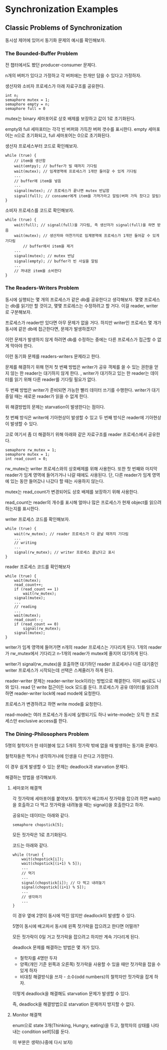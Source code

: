 # Synchronization Examples

## Classic Problems of Synchronization

동시성 제어에 있어서 동기화 문제의 예시를 확인해보자.

### The Bounded-Buffer Problem

전 챕터에서도 봤던 producer-consumer 문제다. 

n개의 버퍼가 있다고 가정하고 각 버퍼에는 한개만 담을 수 있다고 가정하자.

생산자와 소비자 프로세스가 아래 자료구조를 공유한다.

```
int n;
semaphore mutex = 1;
semaphore empty = n;
semaphore full = 0
```

mutex는 binary 세마포어로 상호 배제를 보장하고 값이 1로 초기화된다. 

empty와 full 세마포터는 각각 빈 버퍼와 가득찬 버퍼 갯수를 표시한다. empty 세마포어는 n으로 초기화되고, full 세마포어는 0으로 초기화된다.

생산자 프로세스부터 코드로 확인해보자.

```
while (true) {
	// item을 생산함
	wait(emtpy); // buffer가 빌 때까지 기다림
	wait(mutex); // 임계영역에 프로세스가 1개만 들어갈 수 있게 기다림
	...
	// buffer에 item을 넣음
	...
	signal(mutex); // 프로세스가 끝나면 mutex 반납함
	signal(full); // consumer에게 item을 가져가라고 알림(버퍼 가득 찼다고 알림)
}
```

소비자 프로세스를 코드로 확인해보자.

```
while (true) {
	wait(full); // signal(full)을 기다림, 즉 생산자가 signal(full)을 하면 받음
	wait(mutex); // 생산자와 마찬가지로 임계영역에 프로세스가 1개만 들어갈 수 있게 기다림
		// buffer에서 item을 제거
	...
	signal(mutex); // mutex 반납
	signal(empty); // buffer가 빈 사실을 알림
	...
	// 꺼내온 item을 소비한다
}
```

### The Readers-Writers Problem

동시에 실행되는 몇 개의 프로세스가 같은 db를 공유한다고 생각해보자. 몇몇 프로세스는 db를 읽기만 할 것이고, 몇몇 프로레스는 수정하려고 할 거다. 이걸 reader, writer로 구분해보자.

프로세스가 reader만 있다면 아무 문제가 없을 거다. 하지만 writer인 프로세스 몇 개가 동시에 같은 db에 접근한다면, 문제가 발생하겠지?

이런 문제가 발생하지 않게 하려면 db를 수정하는 중에는 다른 프로세스가 접근할 수 없게 막아야 한다.

이런 동기화 문제를 readers-writers 문제라고 한다. 

문제를 해결하기 위해 먼저 첫 번째 방법은 writer가 공유 객체를 쓸 수 있는 권한을 얻지 않는 한 reader는 대기하지 않게 한다. , writer가 대기하고 있는 한 reader는 데이터를 읽기 위해 다른 reader를 기다릴 필요가 없다. 

두 번째 방법은 writer가 준비되면 가능한 빨리 데이터 쓰기를 수행한다. writer가 대기중일 때는 새로운 reader가 읽을 수 없게 한다.

위 해결방법의 문제는 starvation이 발생한다는 점이다. 

첫 번째 방식은 writer에 기아현상이 발생할 수 있고 두 번째 방식은 reader에 기아현상이 발생할 수 있다. 

고로 여기서 좀 더 해결하기 위해 아래와 같은 자료구조를 reader 프로세스에서 공유한다.

```
semaphore rw_mutex = 1;
semaphore mutex = 1;
int read_count = 0;
```

rw_mutex는 writer 프로세스와의 상호배제를 위해 사용한다. 또한 첫 번째와 마지막 reader가 임계 영역에 들어가거나 나갈 때에도 사용된다. 단, 다른 reader가 임계 영역에 있는 동안 들어갔나 나갔다 할 때는 사용하지 않는다. 

mutex는 read_count가 변경되어도 상호 배제를 보장하기 위해 사용한다.

read_count는 reader의 개수를 표시해 얼마나 많은 프로세스가 현재 object를 읽으려 하는지를 표시한다.

writer 프로세스 코드를 확인해보자.

```
while (true) {
	wait(rw_mutex); // reader 프로세스가 다 끝날 때까지 기다림
	...
	// writing 
	...
	signal(rw_mutex); // writer 프로세스 끝났다고 표시
}
```

reader  프로세스 코드를 확인해보자

```
while (true) {
	wait(mutex); 
	read_count++; 
	if (read_count == 1)
		wait(rw_mutex); 
	signal(mutex); 
	...
	// reading
	...
	wait(mutex);
	read_count--;
	if (read_count == 0)
		signal(rw_mutex);
	signal(mutex);
}
```

writer가 임계 영역에 들어가면 n개의 reader 프로세스는 기다리게 된다. 1개의 reader가 rw_mutex에서 기다리고 n-1개의 reader가 mutex에 줄지어 대기하게 된다. 

writer가 signal(rw_mutex)을 호출하면 대기하던 reader 프로세서나 다른 대기중인 writer 프로세스가 시작되는데 선택은 스케줄러가 하게 된다.

reader-writer 문제는 reader-writer lock이라는 방법으로 해결한다. 이미 api로도 나와 있다. read 던 write 접근이든 lock 모드를 둔다. 프로세스가 공유 데이터를 읽으려 하면 reader-writer lock에 read mode에 요청한다.

프로세스가 변경하려고 하면 write mode를 요청한다. 

read-mode는 여러 프로세스가 동시에 실행되기도 하나 wirte-mode는 오직 한 프로세스만 exclusive access를 한다. 

### The Dining-Philosophers Problem

5명의 철학자가 한 테이블에 있고 5개의 젓가락 밖에 없을 때 발생하는 동기화 문제다. 

철학자들은 먹거나 생각하거나에 인생을 다 쓴다고 가정한다.

이 경우 쉽게 발생할 수 있는 문제는 deadlock과 starvation 문제다. 

해결하는 방법을 생각해보자.

1. 세마포어 해결책
    
    각 젓가락에 세마포어를 붙여보자. 철학자가 배고파서 젓가락을 잡으려 하면 wait()을 호출하고 다 먹고 젓가락을 내려놓을 때는 signal()을 호출한다고 하자. 
    
    공유되는 데이터는 아래와 같다.
    
    ```
    semaphore chopstick[5];
    ```
    
    모든 젓가락은 1로 초기화된다.
    
    코드는 아래와 같다.
    
    ```
    while (true) {
    	wait(chopstick[i]); 
    	wait(chopstick[(i+1) % 5]);
    	...
    	// 먹기
    	...
    	signal(chopstick[i]); // 다 먹고 내려놓기
    	signal(chopstick[(i+1) % 5]);
    	...
    	// 생각하기
    	...
    }
    ```
    
    이 경우 옆에 2명이 동시에 먹진 않지만 deadlock이 발생할 수 있다.
    
    5명이 동시에 배고파서 동시에 왼쪽 젓가락을 잡으려고 한다면 어떨까?
    
    모든 젓가락이 0일 거고 젓가락을 잡으려고 하지만 계속 기다리게 된다.
    
    deadlock 문제를 해결하는 방법은 몇 개가 있다.
    
    - 철학자를 4명만 두자
    - 양쪽(개인 기준 왼쪽과 오른쪽) 젓가락을 사용할 수 있을 때만 젓가락을 잡을 수 있게 하자
    - 비대칭 해결방식을 쓰자 - 소수(odd numbers)의 철학자만 젓가락을 잡게 하자.
    
    이렇게 deadlock을 해결해도 starvation 문제가 발생할 수 있다. 
    
    즉, deadlock을 해결방법으로 starvation 문제까지 방지할 수 없다.
    
2. Monitor 해결책
    
    enum으로 state 3개(Thinking, Hungry, eating)을 두고, 철학자의 상태를 나타내는 condition self[5]를 둔다. 
    
    이 부분은 생략(나중에 다시 보자)